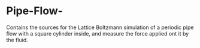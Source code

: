 # Pipe-Flow-
Contains the sources for the Lattice Boltzmann simulation of a periodic pipe flow with a square cylinder inside, and measure the force applied ont it by the fluid.
